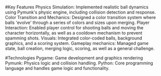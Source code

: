 #Key Features
Physics Simulation: Implemented realistic ball dynamics using Pymunk's physic engine, including collision detection and response.
Color Transition and Mechanics: Designed a color transition system where balls 'evolve' through a series of colors and sizes upon merging.
Player Interaction: Enabled player control for shooting balls and moving the character horizontally, as well as a cooldown mechanism to prevent spamming shots.
Visuals: Integrated color-coded balls, background graphics, and a scoring system.
Gameplay mechanics: Managed game state, ball creation, merging logic, scoring, as well as a general challenge.

#Technologies
Pygame: Game development and graphics rendering
Pymunk: Physics logic and collision handling.
Python: Core programming language and handles game logic and functionality.
